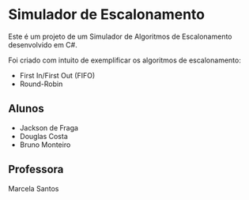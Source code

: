 Simulador de Escalonamento
======================

Este é um projeto de um Simulador de Algoritmos de Escalonamento desenvolvido em C#.

Foi criado com intuito de exemplificar os algoritmos de escalonamento:
- First In/First Out (FIFO)
- Round-Robin












Alunos
-------------------------
- Jackson de Fraga
- Douglas Costa
- Bruno Monteiro

Professora
-------------------------
Marcela Santos
